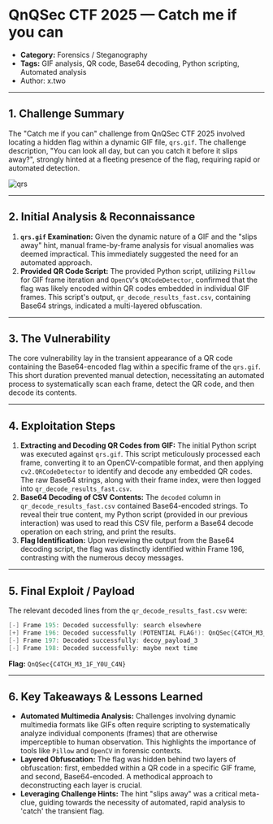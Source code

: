 # QnQSec CTF 2025 — Catch me if you can
- **Category:** Forensics / Steganography
- **Tags:** GIF analysis, QR code, Base64 decoding, Python scripting, Automated analysis
- Author: x.two

---

## 1. Challenge Summary

The "Catch me if you can" challenge from QnQSec CTF 2025 involved locating a hidden flag within a dynamic GIF file, `qrs.gif`. The challenge description, "You can look all day, but can you catch it before it slips away?", strongly hinted at a fleeting presence of the flag, requiring rapid or automated detection.

![qrs](https://github.com/user-attachments/assets/40305c0d-60d3-4215-a462-b41f50f9a94a)

---

## 2. Initial Analysis & Reconnaissance

1. **`qrs.gif` Examination:** Given the dynamic nature of a GIF and the "slips away" hint, manual frame-by-frame analysis for visual anomalies was deemed impractical. This immediately suggested the need for an automated approach.
2. **Provided QR Code Script:** The provided Python script, utilizing `Pillow` for GIF frame iteration and `OpenCV`'s `QRCodeDetector`, confirmed that the flag was likely encoded within QR codes embedded in individual GIF frames. This script's output, `qr_decode_results_fast.csv`, containing Base64 strings, indicated a multi-layered obfuscation.

---

## 3. The Vulnerability

The core vulnerability lay in the transient appearance of a QR code containing the Base64-encoded flag within a specific frame of the `qrs.gif`. This short duration prevented manual detection, necessitating an automated process to systematically scan each frame, detect the QR code, and then decode its contents.

---

## 4. Exploitation Steps

1. **Extracting and Decoding QR Codes from GIF:** The initial Python script was executed against `qrs.gif`. This script meticulously processed each frame, converting it to an OpenCV-compatible format, and then applying `cv2.QRCodeDetector` to identify and decode any embedded QR codes. The raw Base64 strings, along with their frame index, were then logged into `qr_decode_results_fast.csv`.
2. **Base64 Decoding of CSV Contents:** The `decoded` column in `qr_decode_results_fast.csv` contained Base64-encoded strings. To reveal their true content, my Python script (provided in our previous interaction) was used to read this CSV file, perform a Base64 decode operation on each string, and print the results.
3. **Flag Identification:** Upon reviewing the output from the Base64 decoding script, the flag was distinctly identified within Frame 196, contrasting with the numerous decoy messages.

---

## 5. Final Exploit / Payload

The relevant decoded lines from the `qr_decode_results_fast.csv` were:

```swift
[-] Frame 195: Decoded successfully: search elsewhere
[+] Frame 196: Decoded successfully (POTENTIAL FLAG!): QnQSec{C4TCH_M3_1F_Y0U_C4N}
[-] Frame 197: Decoded successfully: decoy_payload_3
[-] Frame 198: Decoded successfully: maybe next time
```

**Flag:** `QnQSec{C4TCH_M3_1F_Y0U_C4N}`

---

## 6. Key Takeaways & Lessons Learned

- **Automated Multimedia Analysis:** Challenges involving dynamic multimedia formats like GIFs often require scripting to systematically analyze individual components (frames) that are otherwise imperceptible to human observation. This highlights the importance of tools like `Pillow` and `OpenCV` in forensic contexts.
- **Layered Obfuscation:** The flag was hidden behind two layers of obfuscation: first, embedded within a QR code in a specific GIF frame, and second, Base64-encoded. A methodical approach to deconstructing each layer is crucial.
- **Leveraging Challenge Hints:** The hint "slips away" was a critical meta-clue, guiding towards the necessity of automated, rapid analysis to 'catch' the transient flag.
